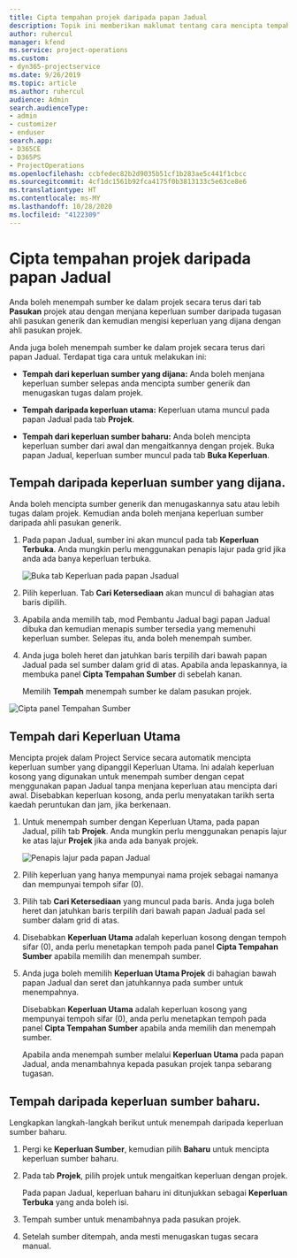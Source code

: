 ```yaml
---
title: Cipta tempahan projek daripada papan Jadual
description: Topik ini memberikan maklumat tentang cara mencipta tempahan projek daripada papan jadual.
author: ruhercul
manager: kfend
ms.service: project-operations
ms.custom:
- dyn365-projectservice
ms.date: 9/26/2019
ms.topic: article
ms.author: ruhercul
audience: Admin
search.audienceType:
- admin
- customizer
- enduser
search.app:
- D365CE
- D365PS
- ProjectOperations
ms.openlocfilehash: ccbfedec82b2d9035b51cf1b283ae5c441f1cbcc
ms.sourcegitcommit: 4cf1dc1561b92fca4175f0b3813133c5e63ce8e6
ms.translationtype: HT
ms.contentlocale: ms-MY
ms.lasthandoff: 10/28/2020
ms.locfileid: "4122309"
---
```

# <a name="create-a-project-booking-from-the-schedule-board"></a>Cipta tempahan projek daripada papan Jadual

Anda boleh menempah sumber ke dalam projek secara terus dari tab **Pasukan** projek atau dengan menjana keperluan sumber daripada tugasan ahli pasukan generik dan kemudian mengisi keperluan yang dijana dengan ahli pasukan projek.

Anda juga boleh menempah sumber ke dalam projek secara terus dari papan Jadual. Terdapat tiga cara untuk melakukan ini:

- **Tempah dari keperluan sumber yang dijana:** Anda boleh menjana keperluan sumber selepas anda mencipta sumber generik dan menugaskan tugas dalam projek.

- **Tempah daripada keperluan utama:** Keperluan utama muncul pada papan Jadual pada tab **Projek**. 

- **Tempah dari keperluan sumber baharu:** Anda boleh mencipta keperluan sumber dari awal dan mengaitkannya dengan projek. Buka papan Jadual, keperluan sumber muncul pada tab **Buka Keperluan**.

## <a name="book-from-a-generated-resource-requirement"></a>Tempah daripada keperluan sumber yang dijana.

Anda boleh mencipta sumber generik dan menugaskannya satu atau lebih tugas dalam projek. Kemudian anda boleh menjana keperluan sumber daripada ahli pasukan generik. 

1.  Pada papan Jadual, sumber ini akan muncul pada tab **Keperluan Terbuka**. Anda mungkin perlu menggunakan penapis lajur pada grid jika anda ada banya keperluan terbuka. 

    ![Buka tab Keperluan pada papan Jsadual](media/FAQ-Project-Booking-Schedule-Board-1.png "Tangkap layar jadual tempahan dan tugasan")

2. Pilih keperluan. Tab **Cari Ketersediaan** akan muncul di bahagian atas baris dipilih.
 
3. Apabila anda memilih tab, mod Pembantu Jadual bagi papan Jadual dibuka dan kemudian menapis sumber tersedia yang memenuhi keperluan sumber. Selepas itu, anda boleh menempah sumber.

4. Anda juga boleh heret dan jatuhkan baris terpilih dari bawah papan Jadual pada sel sumber dalam grid di atas. Apabila anda lepaskannya, ia membuka panel **Cipta Tempahan Sumber** di sebelah kanan.

    Memilih **Tempah** menempah sumber ke dalam pasukan projek.

![Cipta panel Tempahan Sumber](media/FAQ-Project-Booking-Schedule-Board-6.png "")
 

## <a name="book-from-the-primary-requirement"></a>Tempah dari Keperluan Utama

Mencipta projek dalam Project Service secara automatik mencipta keperluan sumber yang dipanggil Keperluan Utama. Ini adalah keperluan kosong yang digunakan untuk menempah sumber dengan cepat menggunakan papan Jadual tanpa menjana keperluan atau mencipta dari awal. Disebabkan keperluan kosong, anda perlu menyatakan tarikh serta kaedah peruntukan dan jam, jika berkenaan. 

1. Untuk menempah sumber dengan Keperluan Utama, pada papan Jadual, pilih tab **Projek**. Anda mungkin perlu menggunakan penapis lajur ke atas lajur **Projek** jika anda ada banyak projek.

   ![Penapis lajur pada papan Jadual](media/FAQ-Project-Booking-Schedule-Board-2.png "Tangkap layar jadual tempahan dan tugasan")

2. Pilih keperluan yang hanya mempunyai nama projek sebagai namanya dan mempunyai tempoh sifar (0).

3. Pilih tab **Cari Ketersediaan** yang muncul pada baris. Anda juga boleh heret dan jatuhkan baris terpilih dari bawah papan Jadual pada sel sumber dalam grid di atas.

4. Disebabkan **Keperluan Utama** adalah keperluan kosong dengan tempoh sifar (0), anda perlu menetapkan tempoh pada panel **Cipta Tempahan Sumber** apabila memilih dan menempah sumber.

5. Anda juga boleh memilih **Keperluan Utama Projek** di bahagian bawah papan Jadual dan seret dan jatuhkannya pada sumber untuk menempahnya.
 
    Disebabkan **Keperluan Utama** adalah keperluan kosong yang mempunyai tempoh sifar (0), anda perlu menetapkan tempoh pada panel **Cipta Tempahan Sumber** apabila anda memilih dan menempah sumber.
 
    Apabila anda menempah sumber melalui **Keperluan Utama** pada papan Jadual, anda menambahnya kepada pasukan projek tanpa sebarang tugasan.
 
## <a name="book-from-a-new-resource-requirement"></a>Tempah daripada keperluan sumber baharu.
Lengkapkan langkah-langkah berikut untuk menempah daripada keperluan sumber baharu. 

1. Pergi ke **Keperluan Sumber**, kemudian pilih **Baharu** untuk mencipta keperluan sumber baharu.

2. Pada tab **Projek**, pilih projek untuk mengaitkan keperluan dengan projek.
 
    Pada papan Jadual, keperluan baharu ini ditunjukkan sebagai **Keperluan Terbuka** yang anda boleh isi.

3. Tempah sumber untuk menambahnya pada pasukan projek.

4. Setelah sumber ditempah, anda mesti menugaskan tugas secara manual.

